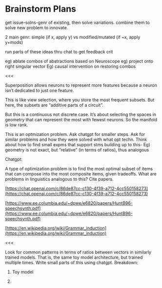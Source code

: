 # Brainstorm Plans

get issue-solns-genr of existing, then solve variations. combine them to solve new problem to innovate.

2 main genr: simple (if x, apply y) vs modified/mutated (if ~x, apply y+mods)

run parts of these ideas thru chat to get feedback crit

eg) ablate combos of abstractions based on Neuroscope
eg) project onto right singular vector
Eg) causal intervention on restoring combos

<<<

Superposition allows neurons to represent more features because a neuron isn’t dedicated to just one feature.

This is like view selection, where you store the most frequent subsets. But here, the subsets are “additive parts of a circuit”. 

But this is a continuous not discrete case. It’s about selecting the spaces in geometry that can represent the most with fewest neurons. So the manifold is low rank.

This is an optmization problem. Ask chatgpt for smaller steps. Ask for similar problems and how they were solved with what opt techn. Think about how to find small expms that support stms building up to this- Eg) geometry is not exact, but “relative” (in terms of ratios), thus analogous

Chatgpt:

A type of optimization problem is to find the most optimal subset of items that can compose into the most composite items, given tradeoffs. What are problems in linguistics analogous to this? Cite papers.

[https://chat.openai.com/c/86de87cc-c130-4f39-a712-4cc550158273](https://chat.openai.com/c/86de87cc-c130-4f39-a712-4cc550158273)

[https://www.ee.columbia.edu/~dpwe/e6820/papers/HuntB96-speechsynth.pdf](https://www.ee.columbia.edu/~dpwe/e6820/papers/HuntB96-speechsynth.pdf)

[https://en.wikipedia.org/wiki/Grammar_induction](https://en.wikipedia.org/wiki/Grammar_induction)

<<<

Look for common patterns in terms of ratios between vectors in similarly trained models. That is, the same toy model architecture, but trained multiple times. Write small parts of this using chatgpt. Breakdown:

1) Toy model 

2)